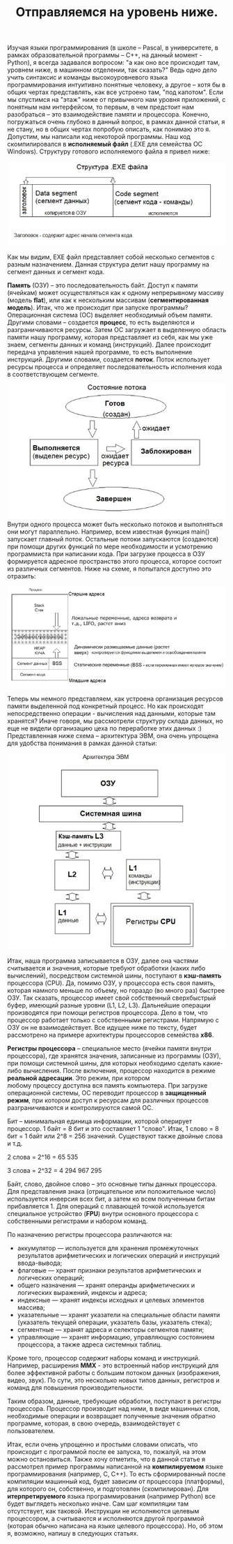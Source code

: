 ﻿---
layout: post
title: Отправляемся на уровень ниже.
---

Изучая языки программирования (в школе – Pascal, в университете, в рамках образовательной программы – C++, на данный момент - Python), я всегда задавался вопросом: "а как оно все происходит там, уровнем ниже, в машинном отделении, так сказать?" Ведь одно дело учить синтаксис и команды высокоуровневого языка программирования интуитивно понятные человеку, а другое – хотя бы в общих чертах представлять, как все устроено там, "под капотом". 
Если мы спустимся на "этаж" ниже от привычного нам уровня приложений, с понятным нам интерфейсом, то первым, в чем предстоит нам разобраться – это взаимодействие памяти и процессора. Конечно, погружаться очень глубоко в данный вопрос, в рамках данной статьи, я не стану, но в общих чертах попробую описать, как понимаю это я. 
Допустим, мы написали код некоторой программы. Наш код скомпилировался в **исполняемый файл** (.EXE для семейства ОС Windows). Структуру готового исполняемого файла я привел ниже:

![](/image/exe-struct.jpg)

Как мы видим, EXE файл представляет собой несколько сегментов с разным назначением. Данная структура делит нашу программу на сегмент данных и сегмент кода.

**Память** (ОЗУ) – это последовательность байт. Доступ к памяти (ячейкам) может осуществляться как к одному непрерывному массиву (модель **flat**), или как к нескольким массивам (**сегментированная модель**).
Итак, что же происходит при запуске программы? Операционная система (ОС) выделяет необходимый объем памяти. Другими словами – создается **процесс**, то есть выделяются и разграничиваются ресурсы. Затем ОС загружает в выделенную область памяти нашу программу, которая представляет из себя, как мы уже знаем, сегменты данных и команд (инструкций). Далее происходит передача управления нашей программе, то есть выполнение инструкций. Другими словами, создается **поток**. Поток использует ресурсы процесса и определяет последовательность исполнения кода в соответствующем сегменте. 

![](/image/flow.jpg)
Внутри одного процесса может быть несколько потоков и выполняться они могут параллельно. Например, всем известная функция main() запускает главный поток. Остальные потоки запускаются (создаются) при помощи других функций по мере необходимости и усмотрению программиста при написании кода.
При загрузке процесса в ОЗУ формируется адресное пространство этого процесса, которое состоит из различных сегментов. Ниже на схеме, я попытался доступно это отразить:

![](/image/memory_process.jpg)

Теперь мы немного представляем, как устроена организация ресурсов памяти выделенной под конкретный процесс. Но как происходят непосредственно операции - вычисления над данными, которые там хранятся? Иначе говоря, мы рассмотрели структуру склада данных, но еще не видели организацию цеха по переработке этих данных :) Представленная ниже схема – архитектура ЭВМ, она очень упрощена для удобства понимания в рамках данной статьи:

![](/image/EVM-architekt.jpg)

Итак, наша программа записывается в ОЗУ, далее она частями считывается и значения, которые требуют обработки (каких либо вычислений), посредством системной шины, поступают в **кэш-память** процессора (CPU). Да, помимо ОЗУ, у процессора есть своя память, которая намного меньше по объему, но гораздо (во много раз) быстрее ОЗУ. Так сказать, процессор имеет свой собственный сверхбыстрый буфер, имеющий разные уровни (L1, L2, L3). Дальнейшие операции производятся при помощи регистров процессора. Дело в том, что процессор работает только с собственными регистрами. Напрямую с ОЗУ он не взаимодействует. Все идущее ниже по тексту, будет рассмотрено на примере архитектуры процессоров семейства **x86**.

**Регистры процессора** – специальное место (ячейки памяти внутри процессора), где хранятся значения, записанные из программы (ОЗУ), при помощи системной шины, для которых необходимо сделать какие-либо вычисления.
После включения, процессор находится в режиме **реальной адресации**. Это режим, при котором любому процессу доступна вся память компьютера. При загрузке операционной системы, ОС переводит процессор в **защищенный режим**, при котором доступ к ресурсам для различных процессов разграничиваются и контролируются самой ОС.

Бит – минимальная единица информации, которой оперирует процессор. 1 байт = 8 бит и это составляет 1 "слово". Итак, 1 слово = 8 бит = 1 байт или 2^8 = 256 значений. Существуют также двойные слова и т.д.

2 слова = 2^16 = 65 535 

3 слова = 2^32 = 4 294 967 295

Байт, слово, двойное слово – это основные типы данных процессора. Для представления знака (отрицательное или положительное число) используется инверсия всех бит, а затем ко всем полученным битам прибавляется 1.
Для операций с плавающей точкой используется специальное устройство (**FPU**) внутри основного процессора с собственными регистрами и набором команд.

По назначению регистры процессора различаются на:
* аккумулятор — используется для хранения промежуточных результатов арифметических и логических операций и инструкций ввода-вывода;
* флаговые — хранят признаки результатов арифметических и логических операций;
* общего назначения — хранят операнды арифметических и логических выражений, индексы и адреса;
* индексные — хранят индексы исходных и целевых элементов массива;
* указательные — хранят указатели на специальные области памяти (указатель текущей операции, указатель базы, указатель стека);
* сегментные — хранят адреса и селекторы сегментов памяти;
* управляющие — хранят информацию, управляющую состоянием процессора, а также адреса системных таблиц.

Кроме того, процессор содержит наборы команд и инструкций. Например, расширения **MMX** - это встроенный набор инструкций для более эффективной работы с большим потоком данных (изображения, видео, звук). По сути, это несколько новых типов данных, регистров и команд для повышения производительности.

Таким образом, данные, требующие обработки, поступают в регистры процессора. Процессор производит над ними, в виде машинных слов, необходимые операции и возвращает полученные значения обратно программе, которая, в свою очередь, взаимодействует с пользователем.

Итак, если очень упрощенно и простыми словами описать, что происходит с программой после ее запуска, то, пожалуй, на этом можно остановиться. Также хочу отметить, что в данной статье я рассмотрел пример программы написанной на **компилируемом** языке программирования (например, C, C++). То есть сформированный после компиляции машинный код, будет зависим от процессора (платформы), для которого он, собственно, и подготовлен (скомпилирован). Для **итерпретируемого** языка программирования (например Python) все будет выглядеть несколько иначе. Сам шаг компиляции там отсутствует, как таковой. Инструкции не исполняются целевым процессором, а считываются и исполняются другой программой (которая обычно написана на языке целевого процессора). Но, об этом я, возможно, напишу в следующих статьях.
  







